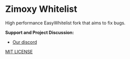 Zimoxy Whitelist
===========

High performance EasyWhitelist fork that aims to fix bugs.


**Support and Project Discussion:**
 - [Our discord](https://r.zimoxy.ru/discord)

[MIT LICENSE](https://github.com/zim0xy/whitelist/blob/main/LICENSE)
